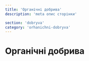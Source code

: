 ```yaml
---
title: 'Органічні добрива'
description: 'meta опис сторінки'

section: 'dobryva'
category: 'orhanichni-dobryva'
---
```


# Органічні добрива